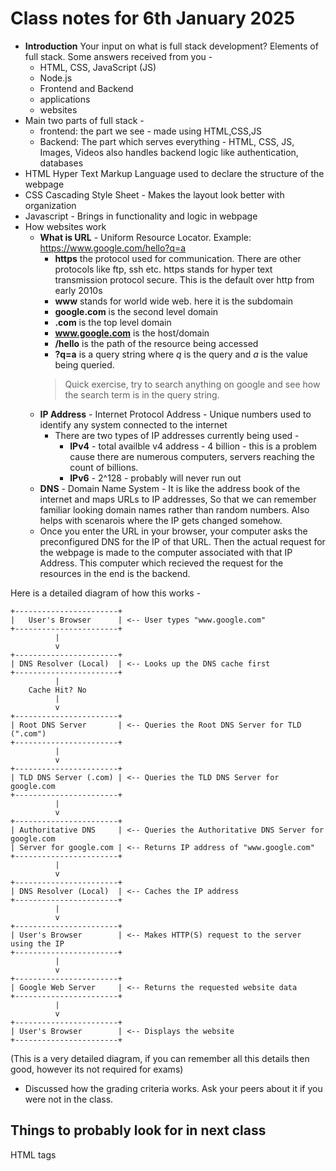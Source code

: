 # Class notes for 6th January 2025

- **Introduction** Your input on what is full stack development? Elements of full stack. Some answers received from you -
    - HTML, CSS, JavaScript (JS)
    - Node.js
    - Frontend and Backend
    - applications
    - websites
- Main two parts of full stack -
    - frontend: the part we see - made using HTML,CSS,JS
    - Backend: The part which serves everything - HTML, CSS, JS, Images, Videos also handles backend logic like authentication, databases
- HTML Hyper Text Markup Language used to declare the structure of the webpage
- CSS Cascading Style Sheet - Makes the layout look better with organization
- Javascript - Brings in functionality and logic in webpage
- How websites work
    - **What is URL** - Uniform Resource Locator. Example: https://www.google.com/hello?q=a
        - **https** the protocol used for communication. There are other protocols like ftp, ssh etc. https stands for hyper text transmission protocol secure. This is the default over http from early 2010s
        - **www** stands for world wide web. here it is the subdomain 
        - **google.com** is the second level domain 
        - **.com** is the top level domain
        - **www.google.com** is the host/domain
        - **/hello** is the path of the resource being accessed
        - **?q=a** is a query string where _q_ is the query and _a_ is the value being queried. 
        > Quick exercise, try to search anything on google and see how the search term is in the query string.
    - **IP Address** - Internet Protocol Address - Unique numbers used to identify any system connected to the internet
        - There are two types of IP addresses currently being used -
            - **IPv4** - total availble v4 address - 4 billion - this is a problem cause there are numerous computers, servers reaching the count of billions. 
            - **IPv6** - 2^128 - probably will never run out
    - **DNS** - Domain Name System - It is like the address book of the internet and maps URLs to IP addresses, So that we can remember familiar looking domain names rather than random numbers. Also helps with scenarois where the IP gets changed somehow.
    - Once you enter the URL in your browser, your computer asks the preconfigured DNS for the IP of that URL. Then the actual request for the webpage is made to the computer associated with that IP Address. This computer which recieved the request for the resources in the end is the backend.

Here is a detailed diagram of how this works -

```
+-----------------------+
|   User's Browser      | <-- User types "www.google.com"
+-----------------------+
          |
          v
+-----------------------+
| DNS Resolver (Local)  | <-- Looks up the DNS cache first
+-----------------------+
          |
    Cache Hit? No
          |
          v
+-----------------------+
| Root DNS Server       | <-- Queries the Root DNS Server for TLD (".com")
+-----------------------+
          |
          v
+-----------------------+
| TLD DNS Server (.com) | <-- Queries the TLD DNS Server for google.com
+-----------------------+
          |
          v
+-----------------------+
| Authoritative DNS     | <-- Queries the Authoritative DNS Server for google.com
| Server for google.com | <-- Returns IP address of "www.google.com"
+-----------------------+
          |
          v
+-----------------------+
| DNS Resolver (Local)  | <-- Caches the IP address
+-----------------------+
          |
          v
+-----------------------+
| User's Browser        | <-- Makes HTTP(S) request to the server using the IP
+-----------------------+
          |
          v
+-----------------------+
| Google Web Server     | <-- Returns the requested website data
+-----------------------+
          |
          v
+-----------------------+
| User's Browser        | <-- Displays the website
+-----------------------+

```

(This is a very detailed diagram, if you can remember all this details then good, however its not required for exams)
- Discussed how the grading criteria works. Ask your peers about it if you were not in the class. 

## Things to probably look for in next class

HTML tags